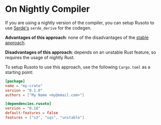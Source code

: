 # On Nightly Compiler

If you are using a nightly version of the compiler, you can setup Rusoto to use
[Serde's][serde] `serde_derive` for the codegen.

**Advantages of this approach**: none of the disadvantages of the
[stable approach][stable-approach].

**Disadvantages of this approach**: depends on an unstable Rust feature, so
requires the usage of nightly Rust.

To setup Rusoto to use this approach, use the following `Cargo.toml` as a
starting point:

```toml
[package]
name = "my-crate"
version = "0.1.0"
authors = ["My Name <my@email.com>"]

[dependencies.rusoto]
version = "0.18"
default-features = false
features = ["s3", "sqs", "unstable"]
```

[serde]: https://github.com/serde-rs/serde
[stable-approach]: /setup-stable.html
